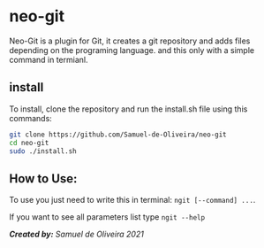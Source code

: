 # neo-git

Neo-Git is a plugin for Git, it creates a git
repository and adds files depending on the
programing language. and this only with a
simple command in termianl.

## install
To install, clone the repository and run the install.sh
file using this commands:

```sh	
git clone https://github.com/Samuel-de-Oliveira/neo-git
cd neo-git
sudo ./install.sh
```
## How to Use:
To use you just need to write this in terminal: `ngit
[--command] ...`.

If you want to see all parameters list type `ngit --help`

*<strong>Created by:</strong> Samuel de Oliveira 2021*
